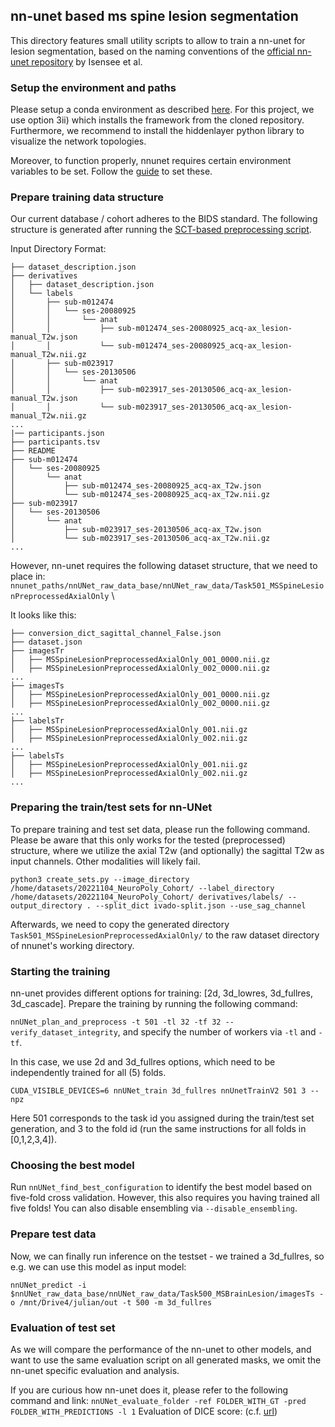 ## nn-unet based ms spine lesion segmentation

This directory features small utility scripts to allow to train a nn-unet for lesion segmentation,
based on the naming conventions of the [official nn-unet repository](https://github.com/MIC-DKFZ/nnUNet#run-inference) by Isensee et al.

### Setup the environment and paths

Please setup a conda environment as described [here](https://github.com/MIC-DKFZ/nnUNet#installation). 
For this project, we use option 3ii) which installs the framework from the cloned repository. Furthermore, we recommend to install the hiddenlayer python library to visualize the network topologies.

Moreover, to function properly, nnunet requires certain environment variables to be set. Follow the [guide](https://github.com/MIC-DKFZ/nnUNet/blob/master/documentation/setting_up_paths.md) to set these.

### Prepare training data structure

Our current database / cohort adheres to the BIDS standard. The following structure is generated after running the [SCT-based preprocessing script](https://github.com/sct-pipeline/bavaria-quebec/blob/main/preprocessing/preprocess_data.sh).

Input Directory Format:

```
├── dataset_description.json
├── derivatives
│   ├── dataset_description.json
│   └── labels
│       ├── sub-m012474
│       │   └── ses-20080925
│       │       └── anat
│       │           ├── sub-m012474_ses-20080925_acq-ax_lesion-manual_T2w.json
│       │           └── sub-m012474_ses-20080925_acq-ax_lesion-manual_T2w.nii.gz
│       ├── sub-m023917
│       │   └── ses-20130506
│       │       └── anat
│       │           ├── sub-m023917_ses-20130506_acq-ax_lesion-manual_T2w.json
│       │           └── sub-m023917_ses-20130506_acq-ax_lesion-manual_T2w.nii.gz
...
|── participants.json
├── participants.tsv
├── README
├── sub-m012474
│   └── ses-20080925
│       └── anat
│           ├── sub-m012474_ses-20080925_acq-ax_T2w.json
│           └── sub-m012474_ses-20080925_acq-ax_T2w.nii.gz
├── sub-m023917
│   └── ses-20130506
│       └── anat
│           ├── sub-m023917_ses-20130506_acq-ax_T2w.json
│           └── sub-m023917_ses-20130506_acq-ax_T2w.nii.gz
...
```
However, nn-unet requires the following dataset structure, that we need to place in: \
`nnunet_paths/nnUNet_raw_data_base/nnUNet_raw_data/Task501_MSSpineLesionPreprocessedAxialOnly` \

It looks like this:

```
├── conversion_dict_sagittal_channel_False.json
├── dataset.json
├── imagesTr
│   ├── MSSpineLesionPreprocessedAxialOnly_001_0000.nii.gz
│   ├── MSSpineLesionPreprocessedAxialOnly_002_0000.nii.gz
...
├── imagesTs
│   ├── MSSpineLesionPreprocessedAxialOnly_001_0000.nii.gz
│   ├── MSSpineLesionPreprocessedAxialOnly_002_0000.nii.gz
...
├── labelsTr
│   ├── MSSpineLesionPreprocessedAxialOnly_001.nii.gz
│   ├── MSSpineLesionPreprocessedAxialOnly_002.nii.gz
...
├── labelsTs
│   ├── MSSpineLesionPreprocessedAxialOnly_001.nii.gz
│   ├── MSSpineLesionPreprocessedAxialOnly_002.nii.gz
...
```

### Preparing the train/test sets for nn-UNet

To prepare training and test set data, please run the following command. Please be aware that this only works for the tested (preprocessed) structure,
where we utilize the axial T2w (and optionally) the sagittal T2w as input channels. Other modalities will likely fail.

```
python3 create_sets.py --image_directory /home/datasets/20221104_NeuroPoly_Cohort/ --label_directory /home/datasets/20221104_NeuroPoly_Cohort/ derivatives/labels/ --output_directory . --split_dict ivado-split.json --use_sag_channel
```
Afterwards, we need to copy the generated directory `Task501_MSSpineLesionPreprocessedAxialOnly/` to the raw dataset directory of nnunet's working directory.

### Starting the training

nn-unet provides different options for training: [2d, 3d_lowres, 3d_fullres, 3d_cascade]. Prepare the training by running the following command:

`nnUNet_plan_and_preprocess -t 501 -tl 32 -tf 32 --verify_dataset_integrity`, and specify the number of workers via `-tl` and `-tf`.

In this case, we use 2d and 3d_fullres options, which need to be independently trained for all (5) folds.

`
CUDA_VISIBLE_DEVICES=6 nnUNet_train 3d_fullres nnUnetTrainV2 501 3 --npz
`

Here 501 corresponds to the task id you assigned during the train/test set generation, and 3 to the fold id (run the same instructions for all folds in [0,1,2,3,4]).

### Choosing the best model

Run `nnUNet_find_best_configuration` to identify the best model based on five-fold cross validation. However, this also requires you having trained all five folds! You can also disable ensembling via `--disable_ensembling`.


### Prepare test data

Now, we can finally run inference on the testset - we trained a 3d_fullres, so e.g. we can use this model as input model:

```
nnUNet_predict -i $nnUNet_raw_data_base/nnUNet_raw_data/Task500_MSBrainLesion/imagesTs -o /mnt/Drive4/julian/out -t 500 -m 3d_fullres
```
### Evaluation of test set 
As we will compare the performance of the nn-unet to other models, and want to use the same evaluation script on all generated masks,
we omit the nn-unet specific evaluation and analysis.

If you are curious how nn-unet does it, please refer to the following command and link:
`nnUNet_evaluate_folder -ref FOLDER_WITH_GT -pred FOLDER_WITH_PREDICTIONS -l 1`
Evaluation of DICE score: (c.f. [url](https://github.com/MIC-DKFZ/nnUNet/blob/master/documentation/inference_example_Prostate.md))
